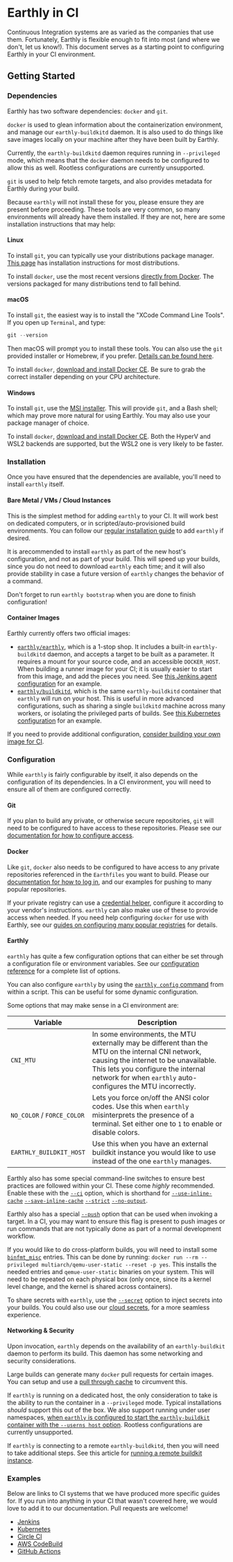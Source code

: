 # Earthly in CI

Continuous Integration systems are as varied as the companies that use them. Fortunately, Earthly is flexible enough to fit into most (and where we don't, let us know!). This document serves as a starting point to configuring Earthly in your CI environment.

## Getting Started

### Dependencies

Earthly has two software dependencies: `docker` and `git`. 

 `docker` is used to glean information about the containerization environment, and manage our `earthly-buildkitd` daemon. It is also used to do things like save images locally on your machine after they have been built by Earthly.

Currently, the `earthly-buildkitd` daemon requires running in `--privileged` mode, which means that the `docker` daemon needs to be configured to allow this as well. Rootless configurations are currently unsupported.

`git` is used to help fetch remote targets, and also provides metadata for Earthly during your build.

Because `earthly` will not install these for you, please ensure they are present before proceeding. These tools are very common, so many environments will already have them installed. If they are not, here are some installation instructions that may help:

#### Linux

To install `git`, you can typically use your distributions package manager. [This page](https://git-scm.com/download/linux) has installation instructions for most distributions.

To install `docker`, use the most recent versions [directly from Docker](https://docs.docker.com/engine/install/#server). The versions packaged for many distributions tend to fall behind.

#### macOS

To install `git`, the easiest way is to install the "XCode Command Line Tools". If you open up `Terminal`, and type:

```go
git --version
```

Then macOS will prompt you to install these tools. You can also use the `git` provided installer or Homebrew, if you prefer. [Details can be found here](https://git-scm.com/download/mac).

To install `docker`, [download and install Docker CE](https://hub.docker.com/editions/community/docker-ce-desktop-mac). Be sure to grab the correct installer depending on your CPU architecture.

#### Windows

To install `git`, use the  [MSI installer](https://gitforwindows.org/). This will provide `git`, and a Bash shell; which may prove more natural for using Earthly. You may also use your package manager of choice.

To install `docker`, [download and install Docker CE](https://hub.docker.com/editions/community/docker-ce-desktop-windows). Both the HyperV and WSL2 backends are supported, but the WSL2 one is very likely to be faster.

### Installation

Once you have ensured that the dependencies are available, you'll need to install `earthly` itself.

#### Bare Metal / VMs / Cloud Instances

This is the simplest method for adding `earthly` to your CI. It will work best on dedicated computers, or in scripted/auto-provisioned build environments. You can follow our [regular installation guide](https://earthly.dev/get-earthly) to add `earthly` if desired.

It is arecommended to install `earthly` as part of the new host's configuration, and not as part of your build. This will speed up your builds, since you do not need to download `earthly` each time; and it will also provide stability in case a future version of `earthly` changes the behavior of a command.

Don't forget to run `earthly bootstrap` when you are done to finish configuration!

#### Container Images

Earthly currently offers two official images:

- [`earthly/earthly`](https://hub.docker.com/r/earthly/earthly), which is a 1-stop shop. It includes a built-in `earthly-buildkitd` daemon, and accepts a target to be built as a parameter. It requires a mount for your source code, and an accessible `DOCKER_HOST`. When building a runner image for your CI; it is usually easier to start from this image, and add the pieces you need. See [this Jenkins agent configuration](https://github.com/earthly/ci-examples/blob/ce20840cffd2a8b04a8bd5dce477751adac3f490/jenkins/Earthfile#L48-L54) for an example.
- [`earthly/buildkitd`](https://hub.docker.com/r/earthly/buildkitd), which is the same `earthly-buildkitd` container that `earthly` will run on your host. This is useful in more advanced configurations, such as sharing a single `buildkitd` machine across many workers, or isolating the privileged parts of builds. See [this Kubernetes configuration](https://github.com/earthly/ci-examples/blob/main/kubernetes/buildkit.yaml) for an example.

If you need to provide additional configuration, [consider building your own image for CI](build-an-earthly-ci-image.md).

### Configuration

While `earthly` is fairly configurable by itself, it also depends on the configuration of its dependencies. In a CI environment, you will need to ensure all of them are configured correctly.

#### Git

If you plan to build any private, or otherwise secure repositories, `git` will need to be configured to have access to these repositories. Please see our [documentation for how to configure access](../guides/auth.md#git-authentication).

#### Docker

Like `git`, `docker` also needs to be configured to have access to any private repositories referenced in the `Earthfiles` you want to build. Please our [documentation for how to log in](../guides/auth.md#docker-authentication), and our examples for pushing to many popular repositories.

If your private registry can use a [credential helper](https://docs.docker.com/engine/reference/commandline/login/#credential-helpers), configure it according to your vendor's instructions. `earthly` can also make use of these to provide access when needed. If you need help configuring `docker` for use with Earthly, see our [guides on configuring many popular registries](https://docs.earthly.dev/docs/guides/configuring-registries) for details.

#### Earthly

`earthly` has quite a few configuration options that can either be set through a configuration file or environment variables. See our [configuration reference](../earthly-config/earthly-config.md) for a complete list of options.

You can also configure `earthly` by using the [`earthly config` command](../earthly-command/earthly-command.md#earthly-config) from within a script. This can be useful for some dynamic configuration.

Some options that may make sense in a CI environment are:

|          Variable          |                                                                                                                 Description                                                                                                                      |
|----------------------------|--------------------------------------------------------------------------------------------------------------------------------------------------------------------------------------------------------------------------------------------------|
| `CNI_MTU`                  | In some environments, the MTU externally may be different than the MTU on the internal CNI network, causing the internet to be unavailable. This lets you configure the internal network for when `earthly` auto-configures the MTU incorrectly. |
| `NO_COLOR` / `FORCE_COLOR` | Lets you force on/off the ANSI color codes. Use this when `earthly` misinterprets the presence of a terminal. Set either one to `1` to enable or disable colors.                                                                                 |
| `EARTHLY_BUILDKIT_HOST`    | Use this when you have an external buildkit instance you would like to use instead of the one `earthly` manages.                                                                                                                                 |

Earthly also has some special command-line switches to ensure best practices are followed within your CI. These come *highly* recommended. Enable these with the [`--ci`](../earthly-command/earthly-command.md#--ci-experimental) option,  which is shorthand for [`--use-inline-cache`](../earthly-command/earthly-command.md#--use-inline-cache-experimental) [`--save-inline-cache`](../earthly-command/earthly-command.md#--save-inline-cache-experimental) [`--strict`](../earthly-command/earthly-command.md#--strict) [`--no-output`](../earthly-command/earthly-command.md#--no-output).

Earthly also has a special [`--push`](../earthfile/earthfile.md#--push) option that can be used when invoking a target. In a CI, you may want to ensure this flag is present to push images or run commands that are not typically done as part of a normal development workflow.

If you would like to do cross-platform builds, you will need to install some [`binfmt_misc`](https://github.com/multiarch/qemu-user-static) entries. This can be done by running: `docker run --rm --privileged multiarch/qemu-user-static --reset -p yes`. This installs the needed entries and `qemue-user-static` binaries on your system. This will need to be repeated on each physical box (only once, since its a kernel level change, and the kernel is shared across containers).

To share secrets with `earthly`, use the [`--secret`](../earthfile/earthfile.md#--secret-env-varsecret-ref) option to inject secrets into your builds. You could also use our [cloud secrets](../guides/cloud-secrets.md), for a more seamless experience.

#### Networking & Security

Upon invocation, `earthly` depends on the availability of an `earthly-buildkit` daemon to perform its build. This daemon has some networking and security considerations.

Large builds can generate many `docker` pull requests for certain images. You can setup and use a [pull through cache](pull-through-cache.md) to circumvent this.

If `earthly` is running on a dedicated host, the only consideration to take is the ability to run the container in a `--privileged` mode. Typical installations *should* support this out of the box. We also support running under user namespaces, [when `earthly` is configured to start the `earthly-buildkit` container with the `--userns host` option](../earthly-config/earthly-config.md#buildkit_additional_args). Rootless configurations are currently unsupported.

If `earthly` is connecting to a remote `earthly-buildkitd`, then you will need to take additional steps. See this article for [running a remote buildkit instance](guides/remote-buildkit.md).

### Examples

Below are links to CI systems that we have produced more specific guides for. If you run into anything in your CI that wasn't covered here, we would love to add it to our documentation. Pull requests are welcome!

 * [Jenkins](guides/jenkins.md)
 * [Kubernetes](guides/kubernetes.md)
 * [Circle CI](guides/circle-integration.md)
 * [AWS CodeBuild](guides/codebuild-integration.md)
 * [GitHub Actions](guides/gh-actions-integration.md)
